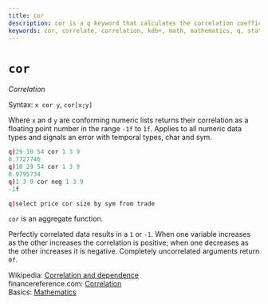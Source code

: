 ```yaml
---
title: cor
description: cor is a q keyword that calculates the correlation coefficient of two numeric lists. 
keywords: cor, correlate, correlation, kdb+, math, mathematics, q, statistics
---
```


# `cor`



_Correlation_

Syntax: `x cor y`, `cor[x;y]`

Where `x` an d `y` are conforming numeric lists returns their correlation as a floating point number in the range `-1f` to `1f`. Applies to all numeric data types and signals an error with temporal types, char and sym. 

```q
q)29 10 54 cor 1 3 9
0.7727746
q)10 29 54 cor 1 3 9
0.9795734
q)1 3 9 cor neg 1 3 9
-1f

q)select price cor size by sym from trade
```

`cor` is an aggregate function.

Perfectly correlated data results in a `1` or `-1`. When one variable increases as the other increases the correlation is positive; when one decreases as the other increases it is negative. Completely uncorrelated arguments return `0f`. 


<i class="far fa-hand-point-right"></i> 
Wikipedia: [Correlation and dependence](https://en.wikipedia.org/wiki/Correlation_and_dependence)  
financereference.com: [Correlation](http://financereference.com/learn/correlation)  
Basics: [Mathematics](../basics/math.md)

